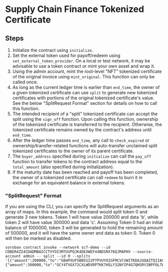 # Supply Chain Finance Tokenized Certificate

## Steps
1. Initialize the contract using `initialize`.
2. Set the external token used for payoff/redeem using `set_external_token_provider`. On a local or test network, it may be advisable to use a token contract or mint your own asset and wrap it.
3. Using the admin account, mint the root-level "NFT" tokenized certificate of the original invoice using `mint_original`. This function can only be called once.
4. As long as the current ledger time is earlier than `end_time`, the owner of a given tokenized certificate can use `split` to generate new tokenized certificates with portions of the original tokenized certificate's value. See the below "SplitRequest Format" section for details on how to call this function.
5. The intended recipient of a "split" tokenized certificate can accept the split using the `sign_off` function. Upon calling this function, ownership of the tokenized certificate is transferred to the recipient. Otherwise, the tokenized certificate remains owned by the contract's address until `end_time`.
6. After the ledger time passes `end_time`, any call to `check_expired` or ownership/transfer-related functions will auto-transfer unclaimed split tokenized certificates to the owner of its parent certificate.
7. The `buyer_address` specified during `initialize` can call the `pay_off` function to transfer tokens to the contract address equal to the `total_amount` (also specified during initialization).
8. If the maturity date has been reached and payoff has been completed, the owner of a tokenized certificate can call `redeem` to burn it in exchange for an equivalent balance in external tokens.

### "SplitRequest" Format
If you are using the CLI, you can specify the SplitRequest arguments as an array of maps. In this example, the command would split token 0 and generate 3 new tokens. Token 1 will have value 200000 and data 'b', while token 2 will have value 300000 and data 'c'. Assuming Token 0 had an initial balance of 1000000, token 3 will be generated to hold the remaining amount of 500000, and it will have the same owner and data as token 0. Token 0 will then be marked as disabled.
```
soroban contract invoke --network scf-demo --id CDBER4ZI4CDADMBAICCTVYOI3M7UVPQJK4DEXWEF44BDSRX76QJMAPHV --source-account admin -- split --id 0 --splits '[{"amount":200000,"to":"GB4PXUF5BB5SI2P7PVUYOIGFMCVCVWITKDAJUQAZTQIIAGIMAPPRA45H","data":"b"}, {"amount":300000,"to":"GCY4TVGX72CXLWDVRPTKK7H5LY32NYIP4G7QHSRY2NPFOL7W5VJGHF5B","data":"c"}]'
```